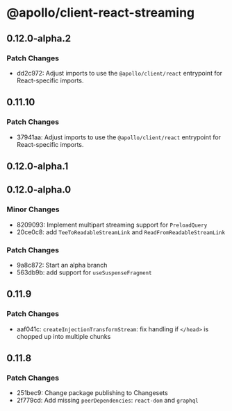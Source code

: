 # @apollo/client-react-streaming

## 0.12.0-alpha.2

### Patch Changes

- dd2c972: Adjust imports to use the `@apollo/client/react` entrypoint for React-specific imports.

## 0.11.10

### Patch Changes

- 37941aa: Adjust imports to use the `@apollo/client/react` entrypoint for React-specific imports.

## 0.12.0-alpha.1

## 0.12.0-alpha.0

### Minor Changes

- 8209093: Implement multipart streaming support for `PreloadQuery`
- 20ce0c8: add `TeeToReadableStreamLink` and `ReadFromReadableStreamLink`

### Patch Changes

- 9a8c872: Start an alpha branch
- 563db9b: add support for `useSuspenseFragment`

## 0.11.9

### Patch Changes

- aaf041c: `createInjectionTransformStream`: fix handling if `</head>` is chopped up into multiple chunks

## 0.11.8

### Patch Changes

- 251bec9: Change package publishing to Changesets
- 2f779cd: Add missing `peerDependencies`: `react-dom` and `graphql`
